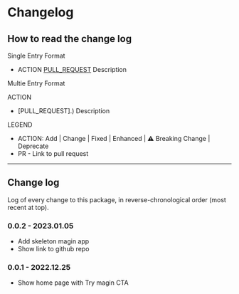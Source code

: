 # Changelog

## How to read the change log

Single Entry Format

- ACTION [PULL_REQUEST](.) Description

Multie Entry Format

ACTION

- [PULL_REQUEST].) Description

LEGEND

- ACTION: Add | Change | Fixed | Enhanced | ⚠️ Breaking Change | Deprecate
- PR - Link to pull request

---

## Change log

Log of every change to this package, in reverse-chronological order (most recent at top).

### 0.0.2 - 2023.01.05

- Add skeleton magin app
- Show link to github repo

### 0.0.1 - 2022.12.25

- Show home page with Try magin CTA
